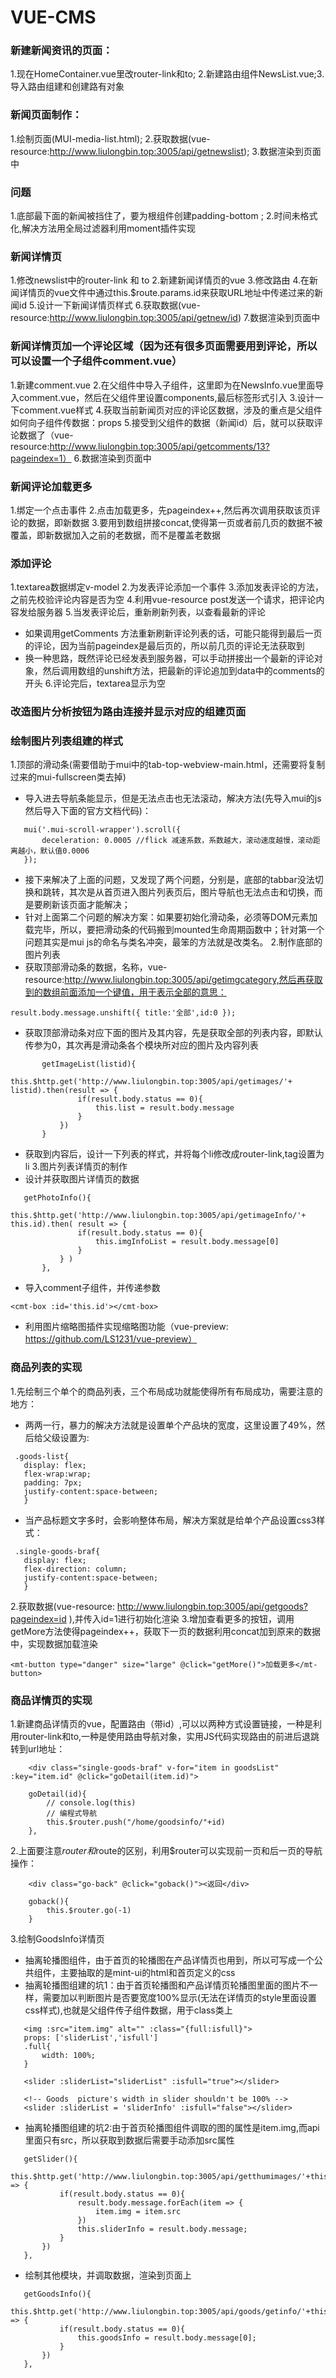 # VUE-CMS

### 新建新闻资讯的页面：
1.现在HomeContainer.vue里改router-link和to;
2.新建路由组件NewsList.vue;3.导入路由组建和创建路有对象

### 新闻页面制作：
1.绘制页面(MUI-media-list.html);
2.获取数据(vue-resource:http://www.liulongbin.top:3005/api/getnewslist);
3.数据渲染到页面中
### 问题
1.底部最下面的新闻被挡住了，要为根组件创建padding-bottom ;
2.时间未格式化,解决方法用全局过滤器利用moment插件实现

### 新闻详情页
1.修改newslist中的router-link 和 to
2.新建新闻详情页的vue
3.修改路由
4.在新闻详情页的vue文件中通过this.$route.params.id来获取URL地址中传递过来的新闻id
5.设计一下新闻详情页样式
6.获取数据(vue-resource:http://www.liulongbin.top:3005/api/getnew/id)
7.数据渲染到页面中

### 新闻详情页加一个评论区域（因为还有很多页面需要用到评论，所以可以设置一个子组件comment.vue）
1.新建comment.vue
2.在父组件中导入子组件，这里即为在NewsInfo.vue里面导入comment.vue，然后在父组件里设置components,最后标签形式引入
3.设计一下comment.vue样式
4.获取当前新闻页对应的评论区数据，涉及的重点是父组件如何向子组件传数据：props
5.接受到父组件的数据（新闻id）后，就可以获取评论数据了（vue-resource:http://www.liulongbin.top:3005/api/getcomments/13?pageindex=1）
6.数据渲染到页面中

### 新闻评论加载更多
1.绑定一个点击事件
2.点击加载更多，先pageindex++,然后再次调用获取该页评论的数据，即新数据
3.要用到数组拼接concat,使得第一页或者前几页的数据不被覆盖，即新数据加入之前的老数据，而不是覆盖老数据

### 添加评论
1.textarea数据绑定v-model
2.为发表评论添加一个事件
3.添加发表评论的方法，之前先校验评论内容是否为空
4.利用vue-resource post发送一个请求，把评论内容发给服务器
5.当发表评论后，重新刷新列表，以查看最新的评论
 + 如果调用getComments 方法重新刷新评论列表的话，可能只能得到最后一页的评论，因为当前pageindex是最后页的，所以前几页的评论无法获取到
 + 换一种思路，既然评论已经发表到服务器，可以手动拼接出一个最新的评论对象，然后调用数组的unshift方法，把最新的评论追加到data中的comments的开头
6.评论完后，textarea显示为空

### 改造图片分析按钮为路由连接并显示对应的组建页面

### 绘制图片列表组建的样式
1.顶部的滑动条(需要借助于mui中的tab-top-webview-main.html，还需要将复制过来的mui-fullscreen类去掉)
 + 导入进去导航条能显示，但是无法点击也无法滚动，解决方法(先导入mui的js然后导入下面的官方文档代码)：
 ```
    mui('.mui-scroll-wrapper').scroll({
        deceleration: 0.0005 //flick 减速系数，系数越大，滚动速度越慢，滚动距离越小，默认值0.0006
    });
 ```
 + 接下来解决了上面的问题，又发现了两个问题，分别是，底部的tabbar没法切换和跳转，其次是从首页进入图片列表页后，图片导航也无法点击和切换，而是要刷新该页面才能解决；
 + 针对上面第二个问题的解决方案：如果要初始化滑动条，必须等DOM元素加载完毕，所以，要把滑动条的代码搬到mounted生命周期函数中；针对第一个问题其实是mui js的命名与类名冲突，最笨的方法就是改类名。
2.制作底部的图片列表
 + 获取顶部滑动条的数据，名称，vue-resource:http://www.liulongbin.top:3005/api/getimgcategory,然后再获取到的数组前面添加一个键值，用于表示全部的意思：
 ```
 result.body.message.unshift({ title:'全部',id:0 });
 ```
 + 获取顶部滑动条对应下面的图片及其内容，先是获取全部的列表内容，即默认传参为0，其次再是滑动条各个模块所对应的图片及内容列表
 ```
        getImageList(listid){
            this.$http.get('http://www.liulongbin.top:3005/api/getimages/'+ listid).then(result => {
                if(result.body.status == 0){
                    this.list = result.body.message
                }
            })
        }
 ```
 + 获取到内容后，设计一下列表的样式，并将每个li修改成router-link,tag设置为li
3.图片列表详情页的制作
 + 设计并获取图片详情页的数据
 ```
    getPhotoInfo(){
            this.$http.get('http://www.liulongbin.top:3005/api/getimageInfo/'+ this.id).then( result => {
                if(result.body.status == 0){
                    this.imgInfoList = result.body.message[0]
                }
            } )
        },
 ```
 + 导入comment子组件，并传递参数
 ```
 <cmt-box :id='this.id'></cmt-box>
 ```
 + 利用图片缩略图插件实现缩略图功能（vue-preview: https://github.com/LS1231/vue-preview）

### 商品列表的实现
1.先绘制三个单个的商品列表，三个布局成功就能使得所有布局成功，需要注意的地方：
 + 两两一行，暴力的解决方法就是设置单个产品块的宽度，这里设置了49%，然后给父级设置为:
 ```
  .goods-list{
    display: flex;
    flex-wrap:wrap;
    padding: 7px;
    justify-content:space-between;
    }
 ```
 + 当产品标题文字多时，会影响整体布局，解决方案就是给单个产品设置css3样式：
 ```
  .single-goods-braf{
    display: flex;
    flex-direction: column;
    justify-content:space-between;
    }
 ```
2.获取数据(vue-resource: http://www.liulongbin.top:3005/api/getgoods?pageindex=id ),并传入id=1进行初始化渲染
3.增加查看更多的按钮，调用getMore方法使得pageindex++，获取下一页的数据利用concat加到原来的数据中，实现数据加载渲染
```
<mt-button type="danger" size="large" @click="getMore()">加载更多</mt-button>
```

### 商品详情页的实现
1.新建商品详情页的vue，配置路由（带id）,可以以两种方式设置链接，一种是利用router-link和to,一种是使用路由导航对象，实用JS代码实现路由的前进后退跳转到url地址：
```
    <div class="single-goods-braf" v-for="item in goodsList" :key="item.id" @click="goDetail(item.id)">
```
```
    goDetail(id){
        // console.log(this)
        // 编程式导航
        this.$router.push("/home/goodsinfo/"+id)
    },
```
2.上面要注意$router和$route的区别，利用$router可以实现前一页和后一页的导航操作：
```
    <div class="go-back" @click="goback()"><返回</div>
```
```
    goback(){
        this.$router.go(-1)
    }
```
3.绘制GoodsInfo详情页
 + 抽离轮播图组件，由于首页的轮播图在产品详情页也用到，所以可写成一个公共组件，主要抽取的是mint-ui的html和首页定义的css
 + 抽离轮播图组建的坑1：由于首页轮播图和产品详情页轮播图里面的图片不一样，需要加以判断图片是否要宽度100%显示(无法在详情页的style里面设置css样式),也就是父组件传子组件数据，用于class类上
 ```
    <img :src="item.img" alt="" :class="{full:isfull}">
    props: ['sliderList','isfull']
    .full{
        width: 100%;
    }
 ```
 ```
    <slider :sliderList="sliderList" :isfull="true"></slider>
 ```
 ```
    <!-- Goods  picture's width in slider shouldn't be 100% -->
    <slider :sliderList = 'sliderInfo' :isfull="false"></slider>
 ```
 + 抽离轮播图组建的坑2:由于首页轮播图组件调取的图的属性是item.img,而api里面只有src，所以获取到数据后需要手动添加src属性
 ```
    getSlider(){
        this.$http.get('http://www.liulongbin.top:3005/api/getthumimages/'+this.id).then(result => {
            if(result.body.status == 0){
                result.body.message.forEach(item => {
                    item.img = item.src
                })
                this.sliderInfo = result.body.message;
            }
        })
    },
 ```
 + 绘制其他模块，并调取数据，渲染到页面上
 ```
    getGoodsInfo(){
        this.$http.get('http://www.liulongbin.top:3005/api/goods/getinfo/'+this.id).then(result => {
            if(result.body.status == 0){
                this.goodsInfo = result.body.message[0];
            }
        })
    },
 ```

